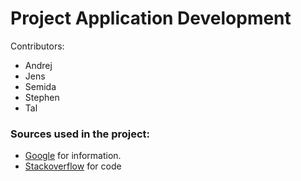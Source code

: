 # Project Application Development

Contributors:

 * Andrej
 * Jens
 * Semida
 * Stephen
 * Tal


### Sources used in the project:

 * [Google](https://www.google.co.uk) for information.
 * [Stackoverflow](stackoverflow.com) for code


